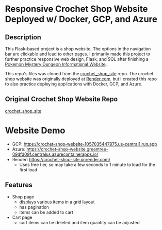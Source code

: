 # Responsive Crochet Shop Website Deployed w/ Docker, GCP, and Azure

## Description
This Flask-based project is a shop website. The options in the navigation bar are clickable and lead to other pages. I primarily made this project to further practice responsive web design, Flask, and SQL after finishing a [Pokemon Mystery Dungeon Informational Website](https://github.com/dnce17/pkmn_md_site).

This repo's files was cloned from the [crochet_shop_site](https://github.com/dnce17/crochet_shop_site) repo. The crochet shop website was originally deployed at [Render.com](Render.com), but I created this repo to also practice deploying applications with Docker, GCP, and Azure. 

## Original Crochet Shop Website Repo
[crochet_shop_site](https://github.com/dnce17/crochet_shop_site)

# Website Demo
* GCP: https://crochet-shop-website-1057035447975.us-central1.run.app
* Azure: https://crochet-shop-website.greentree-09dfd09f.centralus.azurecontainerapps.io/
* Render: https://crochet-shop-site.onrender.com/
    * Uses free tier, so may take a few seconds to 1 minute to load for the first load

## Features
* Shop page 
    * displays various items in a grid layout
    * has pagination
    * items can be added to cart
* Cart page
    * cart items can be deleted and item quantity can be adjusted